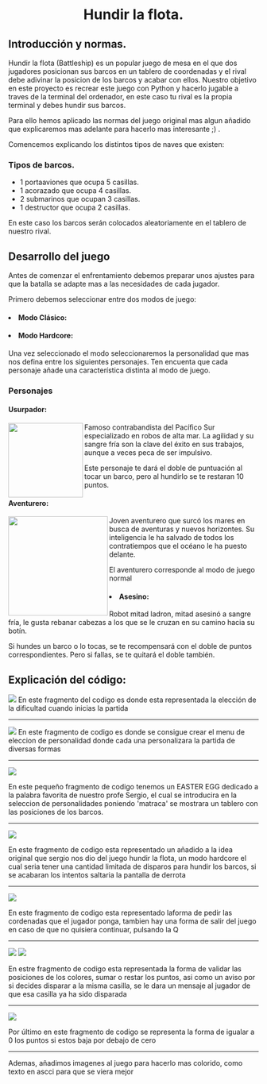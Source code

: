 <center><h1> Hundir la flota. </h1></center>
<h2>Introducción y normas.</h2>
<p>Hundir la flota (Battleship) es un popular juego de mesa en el que dos jugadores posicionan sus barcos en un tablero de coordenadas y el rival debe adivinar la posicion de los barcos y acabar con ellos. Nuestro objetivo en este proyecto es recrear este juego con Python y hacerlo jugable a traves de la terminal del ordenador, en este caso tu rival es la propia terminal y debes hundir sus barcos.
<p>
Para ello hemos aplicado las normas del juego original mas algun añadido que explicaremos mas adelante para hacerlo mas interesante ;) .
</p>
<p>Comencemos explicando los distintos tipos de naves que existen:</p>
<h3>Tipos de barcos.</h3>
<p>
<ul>
<li>1 portaaviones que ocupa 5 casillas.</li>
<li>1 acorazado que ocupa 4 casillas.</li>
<li>2 submarinos que ocupan 3 casillas.</li>
<li>1 destructor que ocupa 2 casillas.</li>
</ul>
En este caso los barcos serán colocados aleatoriamente en el tablero de nuestro rival.
</p>
<h2>Desarrollo del juego</h2>

<p>Antes de comenzar el enfrentamiento debemos preparar unos ajustes para que la batalla se adapte mas a las necesidades de cada jugador.
</p>
<p>Primero debemos seleccionar entre dos modos de juego:</p>

<h4><li>Modo Clásico:</li></h4>

<h4><li>Modo Hardcore:</li></h4>

<p>Una vez seleccionado el modo seleccionaremos la personalidad que mas nos defina entre los siguientes personajes. Ten encuenta que cada personaje añade una característica distinta al modo de juego.</p>
<h3>Personajes</h3>
<h4>Usurpador:</h4>
<p><img src="https://64.media.tumblr.com/0144277060397fe1037c9ac5934a4bb2/2d3e6da05b03f234-a6/s1280x1920/dd144a6feaaeaca6f544a4810ca74c5c4a43f54f.pnj" width="150" height="150" align="left"/>
Famoso contrabandista del Pacífico Sur especializado en robos de alta mar. La agilidad y su sangre fría son la clave del éxito en sus trabajos, aunque a veces peca de ser impulsivo.</p>
<p>Este personaje te dará el doble de puntuación al tocar un barco, pero al hundirlo se te restaran 10 puntos.</p>

<h4>Aventurero:</h4>
<img src="https://64.media.tumblr.com/97b0cbf7a853e36da4a414fd13d49f3f/76e32b6121a8fc41-ac/s1280x1920/e8375494980127a8e65b1066ea1bb74585652164.pnj" width="200" height="200"align="left"/>
<p>Joven aventurero que surcó los mares en busca de aventuras y nuevos horizontes. Su inteligencia le ha salvado de todos los contratiempos que el océano le ha puesto delante.</p>
<p>El aventurero corresponde al modo de juego normal</p>

<h4><li>Asesino:</li></h4>
Robot mitad ladron, mitad asesinó a sangre fría, le gusta rebanar cabezas a los que se le cruzan en su camino hacia su botín.
<p>Si hundes un barco o lo tocas, se te recompensará con el doble de puntos correspondientes. Pero si fallas, se te quitará el doble también.
</p>



<h2>Explicación del código:</h2>
<img src="images/Selección_001.png">
En este fragmento del codigo es donde esta representada la elección de la dificultad cuando inicias la partida

---

<img src="images/Selección_002.png">
En este fragmento de codigo es donde se consigue crear el menu de eleccion de personalidad donde cada una personalizara la partida de diversas formas

---

<img src="images/Selección_003.png">

En este pequeño fragmento de codigo tenemos un EASTER EGG dedicado a la palabra favorita de nuestro profe Sergio, el cual se introducira en la seleccion de personalidades poniendo 'matraca' se mostrara un tablero con las posiciones de los barcos.

---

<img src="images/Selección_004.png">

En este fragmento de codigo esta representado un añadido a la idea original que sergio nos dio del juego hundir la flota, un modo hardcore el cual seria tener una cantidad limitada de disparos para hundir los barcos, si se acabaran los intentos saltaria la pantalla de derrota

---

<img src="images/Selección_005.png">

En este fragmento de codigo esta representado laforma de pedir las cordenadas que el jugador ponga, tambien hay una forma de salir del juego en caso de que no quisiera continuar, pulsando la Q

---

<img src="images/Selección_006.png">
<img src="images/Selección_007.png">

En estre fragmento de codigo esta representada la forma de validar las posiciones de los colores, sumar o restar los puntos, asi como un aviso por si decides disparar a la misma casilla, se le dara un mensaje al jugador de que esa casilla ya ha sido disparada

---

<img src="images/Selección_008.png">
 
 Por último en este fragmento de codigo se representa la forma de igualar a 0 los puntos si estos baja por debajo de cero

---

Ademas, añadimos imagenes al juego para hacerlo mas colorido, como texto en ascci para que se viera mejor  

